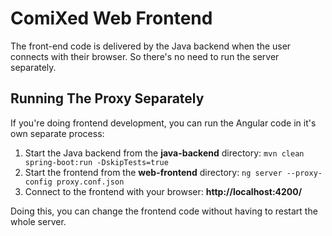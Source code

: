 # ComiXed Web Frontend

The front-end code is delivered by the Java backend when the user connects with their browser. So there's no need to run the server separately.

## Running The Proxy Separately

If you're doing frontend development, you can run the Angular code in it's own separate process:

1. Start the Java backend from the **java-backend** directory: ```mvn clean spring-boot:run -DskipTests=true```
1. Start the frontend from the **web-frontend** directory: ```ng server --proxy-config proxy.conf.json```
1. Connect to the frontend with your browser: **http://localhost:4200/**

Doing this, you can change the frontend code without having to restart the whole server.
